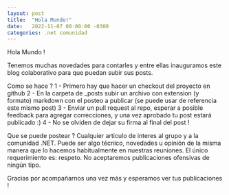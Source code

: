 ```yaml
---
layout: post
title:  "Hola Mundo!"
date:   2022-11-07 00:00:00 -0300
categories: .net comunidad
---
```


Hola Mundo !

Tenemos muchas novedades para contarles y entre ellas inauguramos este blog colaborativo para que puedan subir sus posts.

Como se hace ? 
1 - Primero hay que hacer un checkout del proyecto en github
2 - En la carpeta de _posts subir un archivo con extension (y formato) markdown con el posteo a publicar (se puede usar de referencia este mismo post)
3 - Enviar un pull request al repo, esperar a posible feedback para agregar correcciones, y una vez aprobado tu post estará publicado :)
4 - No se olviden de dejar su firma al final del post !

Que se puede postear ?
Cualquier articulo de interes al grupo y a la comunidad .NET. Puede ser algo técnico, novedades u opinión de la misma manera que lo hacemos habitualmente en nuestras reuniones. El único requerimiento es: respeto. No aceptaremos publicaciones ofensivas de ningún tipo.

Gracias por acompañarnos una vez más y esperamos ver tus publicaciones !
